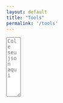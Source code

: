 ```yaml
---
layout: default
title: "Tools"
permalink: '/tools'
---
```

<script src="{{ base.url | prepend: site.url }}/assets/libs/jsonlint.js"></script>

<textarea id="jsonText" name="jsonText"
          rows="10" cols="2" placeholder="Cole seu json aqui">
</textarea>